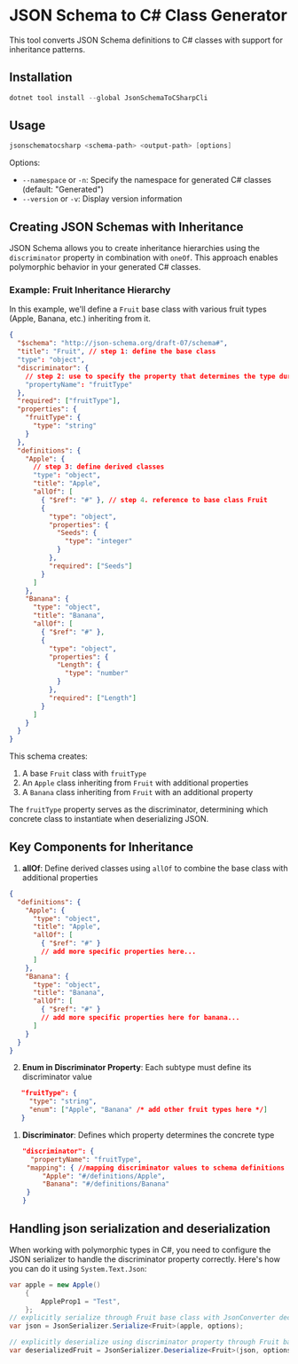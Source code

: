 # JSON Schema to C# Class Generator

This tool converts JSON Schema definitions to C# classes with support for inheritance patterns.

## Installation

```powershell
dotnet tool install --global JsonSchemaToCSharpCli
```

## Usage

```powershell
jsonschematocsharp <schema-path> <output-path> [options]
```

Options:

- `--namespace` or `-n`: Specify the namespace for generated C# classes (default: "Generated")
- `--version` or `-v`: Display version information

## Creating JSON Schemas with Inheritance

JSON Schema allows you to create inheritance hierarchies using the `discriminator` property in combination with `oneOf`. This approach enables polymorphic behavior in your generated C# classes.

### Example: Fruit Inheritance Hierarchy

In this example, we'll define a `Fruit` base class with various fruit types (Apple, Banana, etc.) inheriting from it.

```json
{
  "$schema": "http://json-schema.org/draft-07/schema#",
  "title": "Fruit", // step 1: define the base class
  "type": "object",
  "discriminator": {
    // step 2: use to specify the property that determines the type during deserialization
    "propertyName": "fruitType"
  },
  "required": ["fruitType"],
  "properties": {
    "fruitType": {
      "type": "string"
    }
  },
  "definitions": {
    "Apple": {
      // step 3: define derived classes
      "type": "object",
      "title": "Apple",
      "allOf": [
        { "$ref": "#" }, // step 4. reference to base class Fruit
        {
          "type": "object",
          "properties": {
            "Seeds": {
              "type": "integer"
            }
          },
          "required": ["Seeds"]
        }
      ]
    },
    "Banana": {
      "type": "object",
      "title": "Banana",
      "allOf": [
        { "$ref": "#" },
        {
          "type": "object",
          "properties": {
            "Length": {
              "type": "number"
            }
          },
          "required": ["Length"]
        }
      ]
    }
  }
}
```

This schema creates:

1. A base `Fruit` class with `fruitType`
2. An `Apple` class inheriting from `Fruit` with additional properties
3. A `Banana` class inheriting from `Fruit` with an additional property

The `fruitType` property serves as the discriminator, determining which concrete class to instantiate when deserializing JSON.

## Key Components for Inheritance

1. **allOf**: Define derived classes using `allOf` to combine the base class with additional properties

```json
{
  "definitions": {
    "Apple": {
      "type": "object",
      "title": "Apple",
      "allOf": [
        { "$ref": "#" }
        // add more specific properties here...
      ]
    },
    "Banana": {
      "type": "object",
      "title": "Banana",
      "allOf": [
        { "$ref": "#" }
        // add more specific properties here for banana...
      ]
    }
  }
}
```

2. **Enum in Discriminator Property**: Each subtype must define its discriminator value

```json
   "fruitType": {
     "type": "string",
     "enum": ["Apple", "Banana" /* add other fruit types here */]
   }
```

1. **Discriminator**: Defines which property determines the concrete type
   ```json
   "discriminator": {
     "propertyName": "fruitType",
    "mapping": { //mapping discriminator values to schema definitions
        "Apple": "#/definitions/Apple",
        "Banana": "#/definitions/Banana"
    }
   }
   ```

## Handling json serialization and deserialization
When working with polymorphic types in C#, you need to configure the JSON serializer to handle the discriminator property correctly. Here's how you can do it using `System.Text.Json`:

```csharp
var apple = new Apple()
    {
        AppleProp1 = "Test",
    };
// explicitly serialize through Fruit base class with JsonConverter decorated
var json = JsonSerializer.Serialize<Fruit>(apple, options);

// explicitly deserialize using discriminator property through Fruit base class with decorated JsonConverter
var deserializedFruit = JsonSerializer.Deserialize<Fruit>(json, options);
```